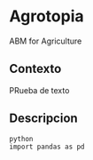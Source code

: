 # Agrotopia
ABM for Agriculture

## Contexto
PRueba de texto
## Descripcion

```
python
import pandas as pd

```
